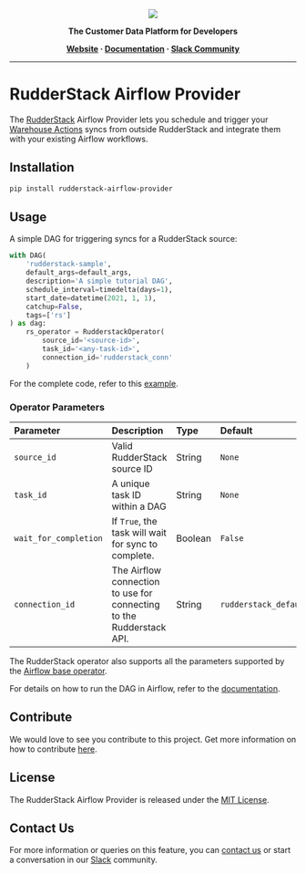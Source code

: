 <p align="center">
  <a href="https://rudderstack.com/">
    <img src="https://user-images.githubusercontent.com/59817155/121357083-1c571300-c94f-11eb-8cc7-ce6df13855c9.png">
  </a>
</p>

<p align="center"><b>The Customer Data Platform for Developers</b></p>

<p align="center">
  <b>
    <a href="https://rudderstack.com">Website</a>
    ·
    <a href="https://rudderstack.com/docs/warehouse-actions/airflow-provider/">Documentation</a>
    ·
    <a href="https://rudderstack.com/join-rudderstack-slack-community">Slack Community</a>
  </b>
</p>

---

# RudderStack Airflow Provider

The [RudderStack](https://rudderstack.com) Airflow Provider lets you schedule and trigger your [Warehouse Actions](https://rudderstack.com/docs/warehouse-actions/) syncs from outside RudderStack and integrate them with your existing Airflow workflows.

## Installation

```bash
pip install rudderstack-airflow-provider
```

## Usage

A simple DAG for triggering syncs for a RudderStack source:

```python
with DAG(
    'rudderstack-sample',
    default_args=default_args,
    description='A simple tutorial DAG',
    schedule_interval=timedelta(days=1),
    start_date=datetime(2021, 1, 1),
    catchup=False,
    tags=['rs']
) as dag:
    rs_operator = RudderstackOperator(
        source_id='<source-id>',
        task_id='<any-task-id>',
        connection_id='rudderstack_conn'
    )
```

For the complete code, refer to this [example](examples/sample_dag.py).

### Operator Parameters

| Parameter | Description | Type | Default |
| :--- |:--- | :--- | :--- |
| `source_id` | Valid RudderStack source ID | String | `None` |
| `task_id` | A unique task ID within a DAG | String | `None` |
| `wait_for_completion` | If `True`, the task will wait for sync to complete. | Boolean | `False` |
| `connection_id` | The Airflow connection to use for connecting to the Rudderstack API. | String | `rudderstack_default` |

The RudderStack operator also supports all the parameters supported by the [Airflow base operator](https://airflow.apache.org/docs/apache-airflow/stable/_api/airflow/models/baseoperator/index.html).

For details on how to run the DAG in Airflow, refer to the [documentation](https://rudderstack.com/docs/warehouse-actions/airflow-provider/#running-the-dag).

## Contribute

We would love to see you contribute to this project. Get more information on how to contribute [here](CONTRIBUTING.md).

## License

The RudderStack Airflow Provider is released under the [MIT License](LICENSE).

## Contact Us

For more information or queries on this feature, you can [contact us](mailto:%20docs@rudderstack.com) or start a conversation in our [Slack](https://rudderstack.com/join-rudderstack-slack-community) community.

